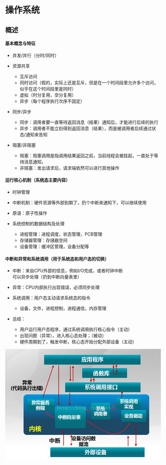 # 操作系统

## 概述

#### 基本概念与特征
- 并发/并行（分时/同时）
- 资源共享
    - 互斥访问
    - 同时访问（假的，实际上还是互斥，但是在一个时间段里允许多个访问，似乎在这个时间段里是同时）
    - 虚拟（时分复用，空分复用）
    - 异步（每个程序执行次序不固定）
   
- 同步/异步
    - 同步：调用者要一直等待返回消息（结果）通知后，才能进行后续的执行
    - 异步：调用者不能立刻得到返回消息（结果），而是被调用者后续通过状态/通知来告知

- 阻塞/非阻塞
    - 阻塞：阻塞调用是指调用结果返回之前，当前线程会被挂起，一直处于等待消息通知，
    - 非阻塞：发出请求后，请求端依然可以进行其他操作
    

#### 运行核心机制（系统态主要内容）

- 时钟管理

- 中断机制：硬件资源等外部到期了，扔个中断来通知下，可以继续使用

- 原语：原子性操作

- 系统控制的数据结构及处理
    - 进程管理：进程调度，状态管理，PCB管理
    - 存储器管理：存储器空间
    - 设备管理：缓冲区管理，设备分配等
     
#### 中断和异常和系统调用（用于系统态和用户态的切换）
- 中断：来自CPU外部的信息，例如I/O完成，或者时钟中断  
可以异步处理（扔到中断向量表里）

- 异常：CPU内部执行出现错误，必须同步处理

- 系统调用：用户态主动请求系统态的指令
    - 设备，文件，进程控制，进程通信，内存管理

- 总结：
    - 用户运行用户态程序，通过系统调用执行核心指令（主动）
    - 出现问题（异常），进入核心态处理；（被动）
    - 硬件周期到了，触发中断，核心态开始分配外部设备（主动）
    
![](../pics/us_sy_call.png)

